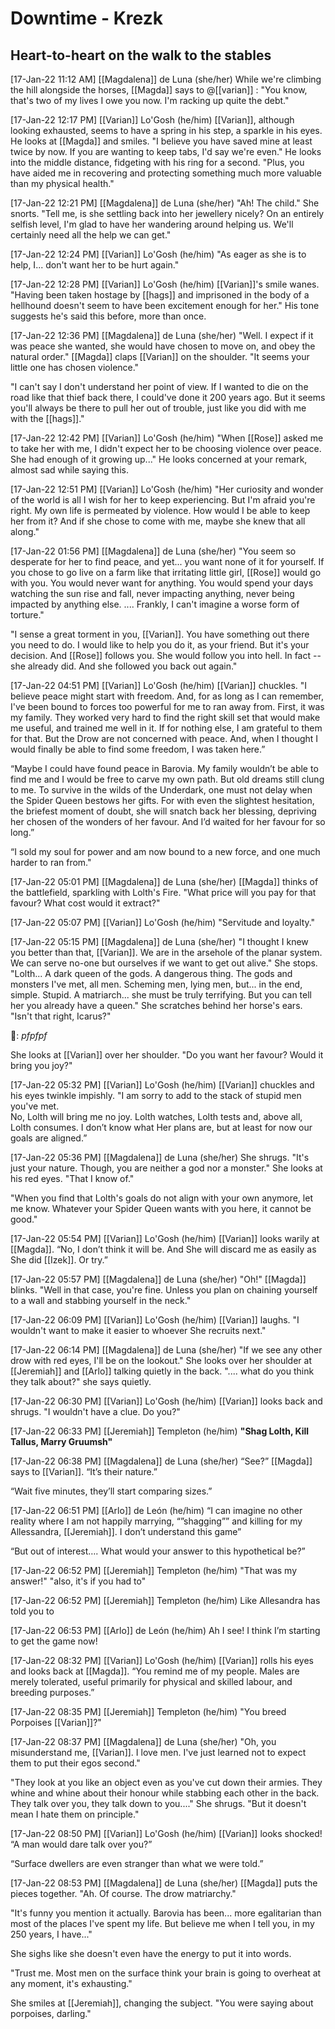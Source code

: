 # Downtime - Krezk

## Heart-to-heart on the walk to the stables

[17-Jan-22 11:12 AM] [[Magdalena]] de Luna (she/her)
While we're climbing the hill alongside the horses, [[Magda]] says to @[[varian]] : "You know, that's two of my lives I owe you now. I'm racking up quite the debt."

[17-Jan-22 12:17 PM] [[Varian]] Lo'Gosh (he/him)
[[Varian]], although looking exhausted, seems to have a spring in his step, a sparkle in his eyes. He looks at [[Magda]] and smiles.
"I believe you have saved mine at least twice by now. If you are wanting to keep tabs, I'd say we're even."
He looks into the middle distance, fidgeting with his ring for a second.
"Plus, you have aided me in recovering and protecting something much more valuable than my physical health."

[17-Jan-22 12:21 PM] [[Magdalena]] de Luna (she/her)
"Ah! The child." She snorts. "Tell me, is she settling back into her jewellery nicely? On an entirely selfish level, I'm glad to have her wandering around helping us. We'll certainly need all the help we can get."

[17-Jan-22 12:24 PM] [[Varian]] Lo'Gosh (he/him)
"As eager as she is to help, I... don't want her to be hurt again."

[17-Jan-22 12:28 PM] [[Varian]] Lo'Gosh (he/him)
[[Varian]]'s smile wanes.
"Having been taken hostage by [[hags]] and imprisoned in the body of a hellhound doesn't seem to have been excitement enough for her."
His tone suggests he's said this before, more than once.

[17-Jan-22 12:36 PM] [[Magdalena]] de Luna (she/her)
"Well. I expect if it was peace she wanted, she would have chosen to move on, and obey the natural order." [[Magda]] claps [[Varian]] on the shoulder. "It seems your little one has chosen violence."

"I can't say I don't understand her point of view. If I wanted to die on the road like that thief back there, I could've done it 200 years ago. But it seems you'll always be there to pull her out of trouble, just like you did with me with the [[hags]]."

[17-Jan-22 12:42 PM] [[Varian]] Lo'Gosh (he/him)
"When [[Rose]] asked me to take her with me, I didn't expect her to be choosing violence over peace. She had enough of it growing up..."
He looks concerned at your remark, almost sad while saying this.

[17-Jan-22 12:51 PM] [[Varian]] Lo'Gosh (he/him)
"Her curiosity and wonder of the world is all I wish for her to keep experiencing. But I'm afraid you're right. My own life is permeated by violence. How would I be able to keep her from it? And if she chose to come with me, maybe she knew that all along."

[17-Jan-22 01:56 PM] [[Magdalena]] de Luna (she/her)
"You seem so desperate for her to find peace, and yet... you want none of it for yourself. If you chose to go live on a farm like that irritating little girl, [[Rose]] would go with you. You would never want for anything. You would spend your days watching the sun rise and fall, never impacting anything, never being impacted by anything else. .... Frankly, I can't imagine a worse form of torture."

"I sense a great torment in you, [[Varian]]. You have something out there you need to do. I would like to help you do it, as your friend. But it's your decision. And [[Rose]] follows you. She would follow you into hell. In fact -- she already did. And she followed you back out again."

[17-Jan-22 04:51 PM] [[Varian]] Lo'Gosh (he/him)
[[Varian]] chuckles.
"I believe peace might start with freedom. And, for as long as I can remember, I've been bound to forces too powerful for me to ran away from. First, it was my family. They worked very hard to find the right skill set that would make me useful, and trained me well in it. If for nothing else, I am grateful to them for that. But the Drow are not concerned with peace.
And, when I thought I would finally be able to find some freedom, I was taken here.”

“Maybe I could have found peace in Barovia. My family wouldn’t be able to find me and I would be free to carve my own path. 
But old dreams still clung to me. To survive in the wilds of the Underdark, one must not delay when the Spider Queen bestows her gifts. For with even the slightest hesitation, the briefest moment of doubt, she will snatch back her blessing, depriving her chosen of the wonders of her favour. And I’d waited for her favour for so long.”

“I sold my soul for power and am now bound to a new force, and one much harder to ran from."

[17-Jan-22 05:01 PM] [[Magdalena]] de Luna (she/her)
[[Magda]] thinks of the battlefield, sparkling with Lolth's Fire. "What price will you pay for that favour? What cost would it extract?"

[17-Jan-22 05:07 PM] [[Varian]] Lo'Gosh (he/him)
"Servitude and loyalty."

[17-Jan-22 05:15 PM] [[Magdalena]] de Luna (she/her)
"I thought I knew you better than that, [[Varian]]. We are in the arsehole of the planar system. We can serve no-one but ourselves if we want to get out alive." She stops. "Lolth... A dark queen of the gods. A dangerous thing. The gods and monsters I've met, all men. Scheming men, lying men, but... in the end, simple. Stupid. A matriarch... she must be truly terrifying. But you can tell her you already have a queen." She scratches behind her horse's ears. "Isn't that right, Icarus?"

🐴: *pfpfpf*

She looks at [[Varian]] over her shoulder. "Do you want her favour? Would it bring you joy?"

[17-Jan-22 05:32 PM] [[Varian]] Lo'Gosh (he/him)
[[Varian]] chuckles and his eyes twinkle impishly.
"I am sorry to add to the stack of stupid men you've met.  
No, Lolth will bring me no joy. Lolth watches, Lolth tests and, above all, Lolth consumes. I don’t know what Her plans are, but at least for now our goals are aligned.”

[17-Jan-22 05:36 PM] [[Magdalena]] de Luna (she/her)
She shrugs. "It's just your nature. Though, you are neither a god nor a monster." She looks at his red eyes. "That I know of."

"When you find that Lolth's goals do not align with your own anymore, let me know. Whatever your Spider Queen wants with you here, it cannot be good."

[17-Jan-22 05:54 PM] [[Varian]] Lo'Gosh (he/him)
[[Varian]] looks warily at [[Magda]].
“No, I don’t think it will be. And She will discard me as easily as She did [[Izek]]. Or try.”

[17-Jan-22 05:57 PM] [[Magdalena]] de Luna (she/her)
"Oh!" [[Magda]] blinks. "Well in that case, you're fine. Unless you plan on chaining yourself to a wall and stabbing yourself in the neck."

[17-Jan-22 06:09 PM] [[Varian]] Lo'Gosh (he/him)
[[Varian]] laughs. "I wouldn't want to make it easier to whoever She recruits next."

[17-Jan-22 06:14 PM] [[Magdalena]] de Luna (she/her)
"If we see any other drow with red eyes, I'll be on the lookout." She looks over her shoulder at [[Jeremiah]] and [[Arlo]] talking quietly in the back. ".... what do you think they talk about?" she says quietly.

[17-Jan-22 06:30 PM] [[Varian]] Lo'Gosh (he/him)
[[Varian]] looks back and shrugs. "I wouldn't have a clue. Do you?"

[17-Jan-22 06:33 PM] [[Jeremiah]] Templeton (he/him)
**"Shag Lolth, Kill Tallus, Marry Gruumsh"**

[17-Jan-22 06:38 PM] [[Magdalena]] de Luna (she/her)
“See?” [[Magda]] says to [[Varian]]. “It’s their nature.”

“Wait five minutes, they’ll start comparing sizes.”

[17-Jan-22 06:51 PM] [[Arlo]] de León (he/him)
“I can imagine no other reality where I am not happily marrying, “”shagging”” and killing for my Allessandra, [[Jeremiah]]. I don’t understand this game”

“But out of interest…. What would your answer to this hypothetical be?”

[17-Jan-22 06:52 PM] [[Jeremiah]] Templeton (he/him)
"That was my answer!" "also, it's if you had to"

[17-Jan-22 06:52 PM] [[Jeremiah]] Templeton (he/him)
Like Allesandra has told you to

[17-Jan-22 06:53 PM] [[Arlo]] de León (he/him)
Ah I see! I think I’m starting to get the game now!

[17-Jan-22 08:32 PM] [[Varian]] Lo'Gosh (he/him)
[[Varian]] rolls his eyes and looks back at [[Magda]].
“You remind me of my people. Males are merely tolerated, useful primarily for physical and skilled labour, and breeding purposes.”

[17-Jan-22 08:35 PM] [[Jeremiah]] Templeton (he/him)
"You breed Porpoises [[Varian]]?"

[17-Jan-22 08:37 PM] [[Magdalena]] de Luna (she/her)
"Oh, you misunderstand me, [[Varian]]. I love men. I've just learned not to expect them to put their egos second."

"They look at you like an object even as you've cut down their armies. They whine and whine about their honour while stabbing each other in the back. They talk over you, they talk down to you...." She shrugs. "But it doesn't mean I hate them on principle."

[17-Jan-22 08:50 PM] [[Varian]] Lo'Gosh (he/him)
[[Varian]] looks shocked! “A man would dare talk over you?”

“Surface dwellers are even stranger than what we were told.”

[17-Jan-22 08:53 PM] [[Magdalena]] de Luna (she/her)
[[Magda]] puts the pieces together. "Ah. Of course. The drow matriarchy."

"It's funny you mention it actually. Barovia has been... more egalitarian than most of the places I've spent my life. But believe me when I tell you, in my 250 years, I have..."

She sighs like she doesn't even have the energy to put it into words.

"Trust me. Most men on the surface think your brain is going to overheat at any moment, it's exhausting."

She smiles at [[Jeremiah]], changing the subject. "You were saying about porpoises, darling."